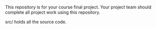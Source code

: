 This repository is for your course final project. Your project team
should complete all project work using this repository.

src/ holds all the source code.


